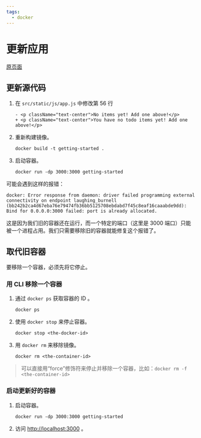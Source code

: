 ```yaml
---
tags:
  - docker
---
```


# 更新应用

[原页面](https://docs.docker.com/get-started/03_updating_app/)

## 更新源代码
1. 在 `src/static/js/app.js` 中修改第 56 行
    ```
    - <p className="text-center">No items yet! Add one above!</p>
    + <p className="text-center">You have no todo items yet! Add one above!</p>
    ```
2. 重新构建镜像。
    ```shell
    docker build -t getting-started .
    ```
3. 启动容器。
    ```shell
    docker run -dp 3000:3000 getting-started
    ```
可能会遇到这样的报错：
```
docker: Error response from daemon: driver failed programming external connectivity on endpoint laughing_burnell 
(bb242b2ca4d67eba76e79474fb36bb5125708ebdabd7f45c8eaf16caaabde9dd): Bind for 0.0.0.0:3000 failed: port is already allocated.
```
这是因为我们旧的容器还在运行，而一个特定的端口（这里是 3000 端口）只能被一个进程占用。我们只需要移除旧的容器就能修复这个报错了。

## 取代旧容器
要移除一个容器，必须先将它停止。

### 用 CLI 移除一个容器
1. 通过 `docker ps` 获取容器的 ID 。
    ```shell
    docker ps
    ```
2. 使用 `docker stop` 来停止容器。
    ```shell
    docker stop <the-docker-id>
    ```
3. 用 `docker rm` 来移除镜像。
    ```shell
    docker rm <the-container-id>
    ```

> 可以直接用“force”修饰符来停止并移除一个容器，比如：`docker rm -f <the-container-id>`

### 启动更新好的容器
1. 启动容器。
    ```shell
    docker run -dp 3000:3000 getting-started
    ```
2. 访问 [http://localhost:3000](http://localhost:3000/) 。

